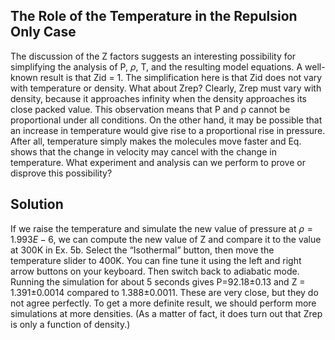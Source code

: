 

## The Role of the Temperature in the Repulsion Only Case

The discussion of the Z factors suggests an interesting possibility for simplifying the analysis of P, $\rho$, T, and the resulting model equations.  A well-known result is that Zid = 1.  The simplification here is that Zid does not vary with temperature or density.  What about Zrep?  Clearly, Zrep must vary with density, because it approaches infinity when the density approaches its close packed value.  This observation means that P and ρ cannot be proportional under all conditions.  On the other hand, it may be possible that an increase in temperature would give rise to a proportional rise in pressure.  After all, temperature simply makes the molecules move faster and Eq.  shows that the change in velocity may cancel with the change in temperature.  What experiment and analysis can we perform to prove or disprove this possibility?  

## Solution 
If we raise the temperature and simulate the new value of pressure at $\rho =1.993E-6$, we can compute the new value of Z and compare it to the value at 300K in Ex. 5b.  Select the “Isothermal” button, then move the temperature slider to 400K.  You can fine tune it using the left and right arrow buttons on your keyboard.  Then switch back to adiabatic mode.  Running the simulation for about 5 seconds gives P=92.18±0.13 and Z = 1.391±0.0014 compared to 1.388±0.0011.  These are very close, but they do not agree perfectly.  To get a more definite result, we should perform more simulations at more densities.  (As a matter of fact, it does turn out that Zrep is only a function of density.)
